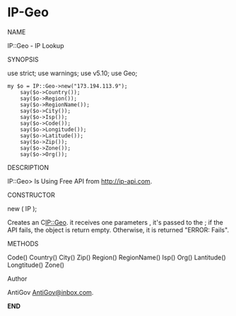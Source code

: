 # IP-Geo

NAME

IP::Geo - IP Lookup 

SYNOPSIS

  use strict;
  use warnings;
  use v5.10;
  use Geo;
 
    my $o = IP::Geo->new("173.194.113.9");
        say($o->Country());
        say($o->Region());
        say($o->RegionName());
        say($o->City());
        say($o->Isp());
        say($o->Code());
        say($o->Longitude());
        say($o->Latitude());
        say($o->Zip());
        say($o->Zone());
        say($o->Org());

     


DESCRIPTION

IP::Geo> Is Using Free API from <http://ip-api.com>.

CONSTRUCTOR

 new ( IP );

Creates an C<IP::Geo>.   it receives one parameters , it's passed to
the  <API>; if the API fails, the object is return empty.  Otherwise,
it is returned "ERROR: Fails".



METHODS

 Code()
 Country() 
 City() 
 Zip()
 Region()
 RegionName()
 Isp()
 Org()
 Lantitude()
 Longtitude()
 Zone()

Author

 AntiGov <AntiGov@inbox.com>.

__END__
